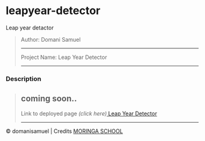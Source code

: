 # leapyear-detector
Leap year detactor
>Author: Domani Samuel
>
>---------------------------
>
>Project Name: Leap Year Detector
>
>---------------------------
>
### Description
> coming soon..
>---------------------------
>
>Link to deployed page _(click here)_<a href="https://domanisamuel.github.io/leapyear-detector/" title="Title">
Leap Year Detector</a>
>
>---------------------------

&copy; domanisamuel | Credits <a href="http://moringaschool.com/" title="Title">MORINGA SCHOOL</a>